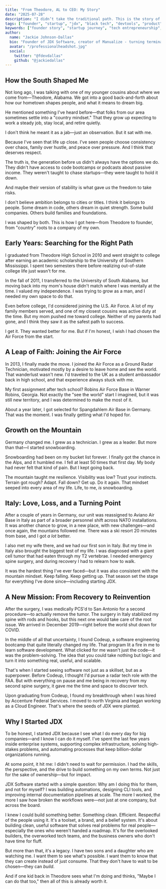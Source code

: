 ```yaml
---
title: "From Theodore, AL to CEO: My Story"
date: "2025-07-28"
description: "I didn’t take the traditional path. This is the story of how a southern-raised, self-taught engineer became the founder of a modern software company—built on hustle, family, and a deep belief that tech should work for real people."
tags: ["founder", "startup", "jdx", "black tech", "devtools", "product", "entrepreneurship", "tech for good", "software engineering"]
keywords: ["founder story", "startup journey", "tech entrepreneurship", "black founders in tech", "self-taught developer", "cloud engineer to CEO", "bootstrap startup", "southern tech founder", "modern software company", "building in public", "software solutions company", "jdx software"]
author:
  name: "Jackie Johnson-Dallas"
  bio: "Founder of JDX Software, creator of Manualize - turning terminal workflows into professional documentation"
  avatar: "/professionalheadshot.jpg"
  social:
    twitter: "@fdevdallas"
    github: "@jackiedallas"
---
```


## How the South Shaped Me

Not long ago, I was talking with one of my younger cousins about where we come from—Theodore, Alabama. We got into a good back-and-forth about how our hometown shapes people, and what it means to dream big.

He mentioned something I've heard before—that folks from our area sometimes settle into a "country mindset." That they grow up expecting to work a steady job, stay local, and retire quietly.

I don't think he meant it as a jab—just an observation. But it sat with me.

Because I've seen that life up close. I've seen people choose consistency over chaos, family over hustle, and peace over pressure. And I think that deserves respect.

The truth is, the generation before us didn't always have the options we do. They didn't have access to code bootcamps or podcasts about passive income. They weren't taught to chase startups—they were taught to hold it down.

And maybe their version of stability is what gave *us* the freedom to take risks.

I don't believe ambition belongs to cities or titles. I think it belongs to people. Some dream in code, others dream in quiet strength. Some build companies. Others build families and foundations.

I was shaped by both. This is how I got here—from Theodore to founder, from "country" roots to a company of my own.

## Early Years: Searching for the Right Path

I graduated from Theodore High School in 2010 and went straight to college after earning an academic scholarship to the University of Southern Mississippi. I spent two semesters there before realizing out-of-state college life just wasn't for me.

In the fall of 2011, I transferred to the University of South Alabama, but moving back into my mom's house didn't match where I was mentally at the time. I valued my independence. I was trying to grow as a man, and I needed my own space to do that.

Even before college, I'd considered joining the U.S. Air Force. A lot of my family members served, and one of my closest cousins was active duty at the time. But my mom pushed me toward college. Neither of my parents had gone, and I think they saw it as the safest path to success.

I get it. They wanted better for me. But if I'm honest, I wish I had chosen the Air Force from the start.

## A Leap of Faith: Joining the Air Force

In 2013, I finally made the move. I joined the Air Force as a Ground Radar Technician, motivated mostly by a desire to leave home and see the world. That wanderlust wasn't new. I'd traveled to the UK as a student ambassador back in high school, and that experience always stuck with me.

My first assignment after tech school? Robins Air Force Base in Warner Robins, Georgia. Not exactly the "see the world" start I imagined, but it was still new territory, and I was determined to make the most of it.

About a year later, I got selected for Spangdahlem Air Base in Germany. That was the moment. I was finally getting what I'd hoped for.

## Growth on the Mountain

Germany changed me. I grew as a technician. I grew as a leader. But more than that—I started snowboarding.

Snowboarding had been on my bucket list forever. I finally got the chance in the Alps, and it humbled me. I fell at least 50 times that first day. My body had never felt that kind of pain. But I kept going back.

The mountain taught me resilience. Visibility was low? Trust your instincts. Terrain got rough? Adapt. Fall down? Get up. Do it again. That mindset seeped into every area of my life. Life, to me, *is* snowboarding.

## Italy: Love, Loss, and a Turning Point

After a couple of years in Germany, our unit was reassigned to Aviano Air Base in Italy as part of a broader personnel shift across NATO installations. It was another chance to grow, in a new place, with new challenges—and once again, the mountains followed me. There was a ski resort 20 minutes from base, and I got *a lot* better.

I also met my wife there, and we had our first son in Italy. But my time in Italy also brought the biggest test of my life. I was diagnosed with a giant cell tumor that had eaten through my T2 vertebrae. I needed emergency spine surgery, and during recovery I had to relearn how to walk.

It was the hardest thing I've ever faced—but it was also consistent with the mountain mindset. Keep falling. Keep getting up. That season set the stage for everything I've done since—including starting JDX.

## A New Mission: From Recovery to Reinvention

After the surgery, I was medically PCS'd to San Antonio for a second procedure—to actually remove the tumor. The surgery in Italy stabilized my spine with rods and hooks, but this next one would take care of the root issue. We arrived in December 2019—right before the world shut down for COVID.

In the middle of all that uncertainty, I found Codeup, a software engineering bootcamp that quite literally changed my life. That program lit a fire in me to learn software development. What clicked for me wasn't just the code—it was the problem-solving. The idea that you could take nothing but logic and turn it into something real, useful, and scalable.

That's when I started seeing software not just as a skillset, but as a superpower. Before Codeup, I thought I'd pursue a radar tech role with the FAA. But with everything on pause and me being in recovery from my second spine surgery, it gave me the time and space to discover tech.

Upon graduating from Codeup, I found my breakthrough when I was hired by Accenture Federal Services. I moved to north Virginia and began working as a Cloud Engineer. That's where the seeds of JDX were planted.

## Why I Started JDX

To be honest, I started JDX because I see what I do every day for big companies—and I know I can do it myself. I've spent the last few years inside enterprise systems, supporting complex infrastructure, solving high-stakes problems, and automating processes that keep billion-dollar organizations running.

At some point, it hit me: I didn't need to wait for permission. I had the skills, the perspective, and the drive to build something on my own terms. Not just for the sake of ownership—but for impact.

JDX Software started with a simple question: Why am I doing this for them, and not for myself? I was building automations, designing CLI tools, and improving internal documentation pipelines at scale. The more I worked, the more I saw how broken the workflows were—not just at one company, but across the board.

I knew I could build something better. Something clean. Efficient. Respectful of the people using it. It's a toolset, a brand, and a belief system. It's about building clean, useful software that solves real problems for real people—especially the ones who weren't handed a roadmap. It's for the overlooked builders, the overworked tech teams, and the business owners who don't have time for fluff.

But more than that, it's a legacy. I have two sons and a daughter who are watching me. I want them to see what's possible. I want them to know that they can create instead of just consume. That they don't have to wait to be chosen—they can *build*.

And if one kid back in Theodore sees what I'm doing and thinks, "Maybe I can do that too," then all of this is already worth it.
